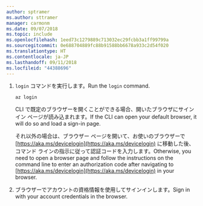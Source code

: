 ```yaml
---
author: sptramer
ms.author: sttramer
manager: carmonm
ms.date: 09/07/2018
ms.topic: include
ms.openlocfilehash: 1eed73c1279889c713032ec29fcbb3a1ff99799a
ms.sourcegitcommit: 0e688704889fc88b91588bb6678a933c2d54f020
ms.translationtype: HT
ms.contentlocale: ja-JP
ms.lasthandoff: 09/11/2018
ms.locfileid: "44388696"
---
```

1. <span data-ttu-id="e8f7a-101">`login` コマンドを実行します。</span><span class="sxs-lookup"><span data-stu-id="e8f7a-101">Run the `login` command.</span></span>

    ```azurecli-interactive
    az login
    ```

    <span data-ttu-id="e8f7a-102">CLI で既定のブラウザーを開くことができる場合、開いたブラウザにサインイン ページが読み込まれます。</span><span class="sxs-lookup"><span data-stu-id="e8f7a-102">If the CLI can open your default browser, it will do so and load a sign-in page.</span></span>

    <span data-ttu-id="e8f7a-103">それ以外の場合は、ブラウザー ページを開いて、お使いのブラウザーで [https://aka.ms/devicelogin](https://aka.ms/devicelogin) に移動した後、コマンド ラインの指示に従って認証コードを入力します。</span><span class="sxs-lookup"><span data-stu-id="e8f7a-103">Otherwise, you need to open a browser page and follow the instructions on the command line to enter an  authorization code after navigating to [https://aka.ms/devicelogin](https://aka.ms/devicelogin) in your browser.</span></span>

2. <span data-ttu-id="e8f7a-104">ブラウザーでアカウントの資格情報を使用してサインインします。</span><span class="sxs-lookup"><span data-stu-id="e8f7a-104">Sign in with your account credentials in the browser.</span></span>